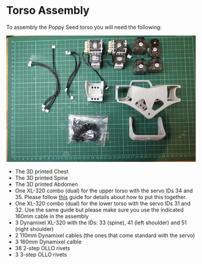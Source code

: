 # Torso Assembly

To assembly the Poppy Seed torso you will need the following:

![_DSF9036.JPG](./img/_DSF9036.JPG)

* The 3D printed Chest
* The 3D printed Spine
* The 3D printed Abdomen
* One XL-320 combo (dual) for the upper torso with the servo IDs 34 and 35. Please follow [this](dualXL.md) guide for details about how to put this together.
* One XL-320 combo (dual) for the lower torso with the servo IDs 31 and 32. Use the same guide but please make sure you use the indicated 160mm cable in the assembly
* 3 Dynamixel XL-320 with the IDs: 33 (spine), 41 (left shoulder) and 51 (right shoulder)
* 2 110mm Dynamixel cables (the ones that come standard with the servo)
* 3 160mm Dynamixel calble
* 38 2-step OLLO rivets
* 3 3-step OLLO rivets


